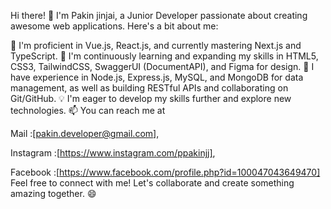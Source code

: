 Hi there! 👋
I'm Pakin jinjai, a Junior Developer passionate about creating awesome web applications. Here's a bit about me:

🔭 I'm proficient in Vue.js, React.js, and currently mastering Next.js and TypeScript.
🌱 I'm continuously learning and expanding my skills in HTML5, CSS3, TailwindCSS, SwaggerUI (DocumentAPI), and Figma for design.
💼 I have experience in Node.js, Express.js, MySQL, and MongoDB for data management, as well as building RESTful APIs and collaborating on Git/GitHub.
💡 I'm eager to develop my skills further and explore new technologies.
📫 You can reach me at

Mail :[pakin.developer@gmail.com],

Instagram :[https://www.instagram.com/ppakinjj],

Facebook :[https://www.facebook.com/profile.php?id=100047043649470]
Feel free to connect with me! Let's collaborate and create something amazing together. 😄
